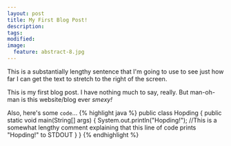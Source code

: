 ```yaml
---
layout: post
title: My First Blog Post!
description:
tags:
modified:
image:
  feature: abstract-8.jpg
---
```


This is a substantially lengthy sentence that I'm going to use to see just how far I can get the text to stretch to the right of the screen.

This is my first blog post. I have nothing much to say, really. But man-oh-man is this website/blog ever *smexy!*

Also, here's some `code`...
{% highlight java %}
public class Hopding {
  public static void main(String[] args) {
    System.out.println("Hopding!"); //This is a somewhat lengthy comment explaining that this line of code prints "Hopding!" to STDOUT
  }
}
{% endhighlight %}
